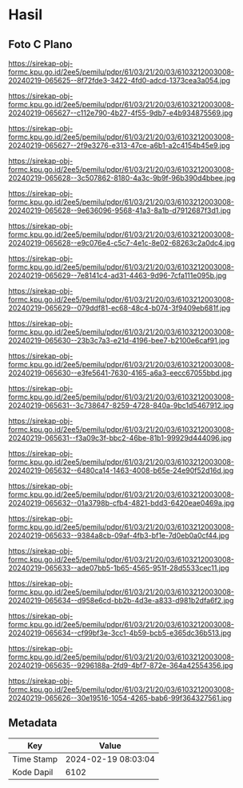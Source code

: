 # Hasil

## Foto C Plano

https://sirekap-obj-formc.kpu.go.id/2ee5/pemilu/pdpr/61/03/21/20/03/6103212003008-20240219-065625--8f72fde3-3422-4fd0-adcd-1373cea3a054.jpg

https://sirekap-obj-formc.kpu.go.id/2ee5/pemilu/pdpr/61/03/21/20/03/6103212003008-20240219-065627--c112e790-4b27-4f55-9db7-e4b934875569.jpg

https://sirekap-obj-formc.kpu.go.id/2ee5/pemilu/pdpr/61/03/21/20/03/6103212003008-20240219-065627--2f9e3276-e313-47ce-a6b1-a2c4154b45e9.jpg

https://sirekap-obj-formc.kpu.go.id/2ee5/pemilu/pdpr/61/03/21/20/03/6103212003008-20240219-065628--3c507862-8180-4a3c-9b9f-96b390d4bbee.jpg

https://sirekap-obj-formc.kpu.go.id/2ee5/pemilu/pdpr/61/03/21/20/03/6103212003008-20240219-065628--9e636096-9568-41a3-8a1b-d7912687f3d1.jpg

https://sirekap-obj-formc.kpu.go.id/2ee5/pemilu/pdpr/61/03/21/20/03/6103212003008-20240219-065628--e9c076e4-c5c7-4e1c-8e02-68263c2a0dc4.jpg

https://sirekap-obj-formc.kpu.go.id/2ee5/pemilu/pdpr/61/03/21/20/03/6103212003008-20240219-065629--7e8141c4-ad31-4463-9d96-7cfa111e095b.jpg

https://sirekap-obj-formc.kpu.go.id/2ee5/pemilu/pdpr/61/03/21/20/03/6103212003008-20240219-065629--079ddf81-ec68-48c4-b074-3f9409eb681f.jpg

https://sirekap-obj-formc.kpu.go.id/2ee5/pemilu/pdpr/61/03/21/20/03/6103212003008-20240219-065630--23b3c7a3-e21d-4196-bee7-b2100e6caf91.jpg

https://sirekap-obj-formc.kpu.go.id/2ee5/pemilu/pdpr/61/03/21/20/03/6103212003008-20240219-065630--e3fe5641-7630-4165-a6a3-eecc67055bbd.jpg

https://sirekap-obj-formc.kpu.go.id/2ee5/pemilu/pdpr/61/03/21/20/03/6103212003008-20240219-065631--3c738647-8259-4728-840a-9bc1d5467912.jpg

https://sirekap-obj-formc.kpu.go.id/2ee5/pemilu/pdpr/61/03/21/20/03/6103212003008-20240219-065631--f3a09c3f-bbc2-46be-81b1-99929d444096.jpg

https://sirekap-obj-formc.kpu.go.id/2ee5/pemilu/pdpr/61/03/21/20/03/6103212003008-20240219-065632--6480ca14-1463-4008-b65e-24e90f52d16d.jpg

https://sirekap-obj-formc.kpu.go.id/2ee5/pemilu/pdpr/61/03/21/20/03/6103212003008-20240219-065632--01a3798b-cfb4-4821-bdd3-6420eae0469a.jpg

https://sirekap-obj-formc.kpu.go.id/2ee5/pemilu/pdpr/61/03/21/20/03/6103212003008-20240219-065633--9384a8cb-09af-4fb3-bf1e-7d0eb0a0cf44.jpg

https://sirekap-obj-formc.kpu.go.id/2ee5/pemilu/pdpr/61/03/21/20/03/6103212003008-20240219-065633--ade07bb5-1b65-4565-951f-28d5533cec11.jpg

https://sirekap-obj-formc.kpu.go.id/2ee5/pemilu/pdpr/61/03/21/20/03/6103212003008-20240219-065634--d958e6cd-bb2b-4d3e-a833-d981b2dfa6f2.jpg

https://sirekap-obj-formc.kpu.go.id/2ee5/pemilu/pdpr/61/03/21/20/03/6103212003008-20240219-065634--cf99bf3e-3cc1-4b59-bcb5-e365dc36b513.jpg

https://sirekap-obj-formc.kpu.go.id/2ee5/pemilu/pdpr/61/03/21/20/03/6103212003008-20240219-065635--9296188a-2fd9-4bf7-872e-364a42554356.jpg

https://sirekap-obj-formc.kpu.go.id/2ee5/pemilu/pdpr/61/03/21/20/03/6103212003008-20240219-065626--30e19516-1054-4265-bab6-99f364327561.jpg


## Metadata

| Key        | Value               |
| ---------- | ------------------- |
| Time Stamp | 2024-02-19 08:03:04 |
| Kode Dapil | 6102                |



